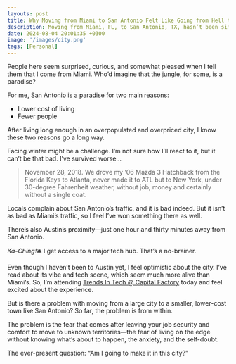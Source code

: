 ```yaml
---
layouts: post
title: Why Moving from Miami to San Antonio Felt Like Going from Hell to Heaven?
description: Moving from Miami, FL, to San Antonio, TX, hasn’t been simple. Is it a blessing or a curse in disguise?
date: 2024-08-04 20:01:35 +0300
image: '/images/city.png'
tags: [Personal]
---
```


People here seem surprised, curious, and somewhat pleased when I tell them that I come from Miami. Who’d imagine that the jungle, for some, is a paradise?

For me, San Antonio is a paradise for two main reasons:

- Lower cost of living
- Fewer people

After living long enough in an overpopulated and overpriced city, I know these two reasons go a long way.

Facing winter might be a challenge. I’m not sure how I’ll react to it, but it can’t be that bad. I’ve survived worse…

> November 28, 2018. We drove my ‘06 Mazda 3 Hatchback from the Florida Keys to Atlanta, never made it to ATL but to New York, under 30-degree Fahrenheit weather, without job, money and certainly without a single coat.

Locals complain about San Antonio’s traffic, and it is bad indeed. But it isn’t as bad as Miami’s traffic, so I feel I’ve won something there as well.

There’s also Austin’s proximity—just one hour and thirty minutes away from San Antonio.

*Ka-Ching!*🛎️ I get access to a major tech hub. That’s a no-brainer.

Even though I haven’t been to Austin yet, I feel optimistic about the city. I’ve read about its vibe and tech scene, which seem much more alive than Miami’s. So, I’m attending [Trends In Tech @ Capital Factory](https://www.capitalfactory.com/event/trends-in-tech-2024-08-22/) today and feel excited about the experience.

But is there a problem with moving from a large city to a smaller, lower-cost town like San Antonio? So far, the problem is from within.

The problem is the fear that comes after leaving your job security and comfort to move to unknown territories—the fear of living on the edge without knowing what’s about to happen, the anxiety, and the self-doubt.

The ever-present question: “Am I going to make it in this city?”
